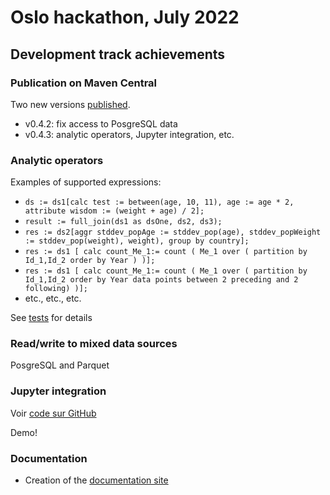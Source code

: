 # Oslo hackathon, July 2022

## Development track achievements


### Publication on Maven Central

Two new versions [published](https://mvnrepository.com/artifact/fr.insee.trevas/trevas-parent).

* v0.4.2: fix access to PosgreSQL data
* v0.4.3: analytic operators, Jupyter integration, etc.

### Analytic operators

Examples of supported expressions:

* ```ds := ds1[calc test := between(age, 10, 11), age := age * 2, attribute wisdom := (weight + age) / 2];```
* ```result := full_join(ds1 as dsOne, ds2, ds3);```
* ```res := ds2[aggr stddev_popAge := stddev_pop(age), stddev_popWeight := stddev_pop(weight), weight), group by country];```
* ```res := ds1 [ calc count_Me_1:= count ( Me_1 over ( partition by Id_1,Id_2 order by Year ) )];```
* ```res := ds1 [ calc count_Me_1:= count ( Me_1 over ( partition by Id_1,Id_2 order by Year data points between 2 preceding and 2 following) )];```
* etc., etc., etc.

See [tests](https://github.com/InseeFr/Trevas/blob/develop/vtl-spark/src/test/java/fr/insee/vtl/spark/SparkProcessingEngineTest.java) for details

### Read/write to mixed data sources

PosgreSQL and Parquet

### Jupyter integration

Voir [code sur GitHub](https://github.com/InseeFrLab/Trevas-Jupyter)

Demo!

### Documentation

* Creation of the [documentation site](http://trevas.info/site/)